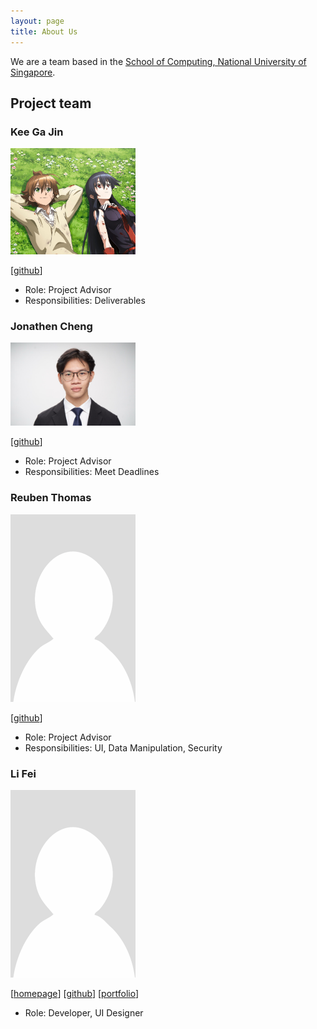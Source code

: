 ```yaml
---
layout: page
title: About Us
---
```


We are a team based in the [School of Computing, National University of Singapore](https://www.comp.nus.edu.sg).

## Project team

### Kee Ga Jin

<img src="images/gajinkee.png" width="200px">

[[github](https://github.com/gajinkee)]

* Role: Project Advisor
* Responsibilities: Deliverables

### Jonathen Cheng

<img src="images/jonaturn.png" width="200px">

[[github](https://github.com/jonaturn)]

* Role: Project Advisor
* Responsibilities: Meet Deadlines

### Reuben Thomas

<img src="images/reuben-thomas.png" width="200px">

[[github](https://github.com/reuben-thomas)]

* Role: Project Advisor
* Responsibilities: UI, Data Manipulation, Security

### Li Fei

<img src="images/lf1928.png" width="200px">

[[homepage](http://www.comp.nus.edu.sg/~damithch)]
[[github](https://github.com/LF1928)]
[[portfolio](team/LiFei.md)]

* Role: Developer, UI Designer
